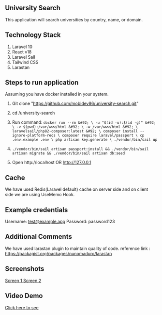 ## University Search ##

This application will search universities by country, name, or domain.

## Technology Stack ##
1. Laravel 10
2. React v18
3. Laravel Sail
4. Tailwind CSS
5. Larastan


## Steps to run application ##

Assuming you have docker installed in your system.

1. Git clone "https://github.com/mobidev86/university-search.git"
2. cd /university-search
3. Run command:
    `docker run --rm &#92; \
        -u "$(id -u):$(id -g)" &#92; \
        -v $(pwd):/var/www/html &#92; \
        -w /var/www/html &#92; \
        laravelsail/php82-composer:latest &#92; \
        composer install --ignore-platform-reqs \
        composer require laravel/passport \
        cp .env.example .env \
        php artisan key:generate \
        ./vendor/bin/sail up`

4. `./vendor/bin/sail artisan passport:install && ./vendor/bin/sail artisan migrate && ./vendor/bin/sail artisan db:seed`
5. Open http://localhost OR http://127.0.0.1




## Cache ##
We have used Redis(Laravel default) cache on server side and on client side we are using UseMemo Hook.


## Example credentials ##
Username: test@example.app
Password: password123


## Additional Comments ##
We have used larastan plugin to maintain quality of code. reference link : https://packagist.org/packages/nunomaduro/larastan


## Screenshots ##
<a href="https://prnt.sc/mN_eQucaxtsQ" target="_blank">Screen 1 </a>
<a href="https://prnt.sc/XERoAMN0XogD" target="_blank">Screen 2 </a>

## Video Demo ##
<a href="https://screenrec.com/share/5tjni1FRcr" target="_blank">Click here to see</a>